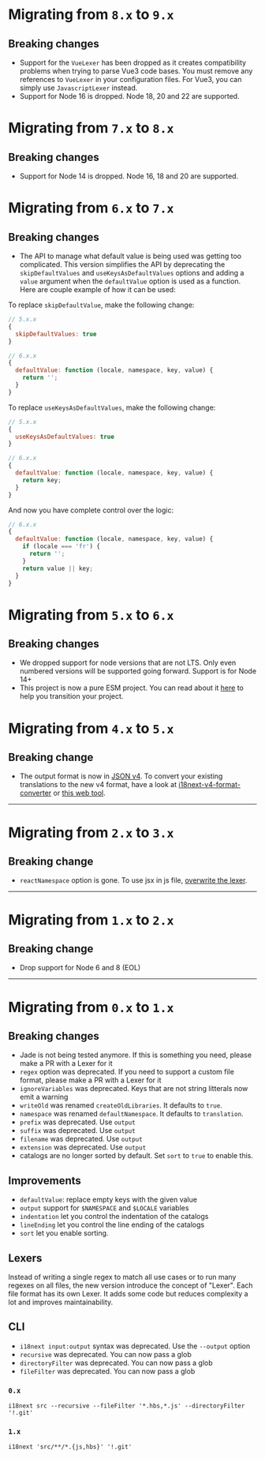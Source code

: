 # Migrating from `8.x` to `9.x`

## Breaking changes

- Support for the `VueLexer` has been dropped as it creates compatibility problems when trying to parse Vue3 code bases. You must remove any references to `VueLexer` in your configuration files. For Vue3, you can simply use `JavascriptLexer` instead.
- Support for Node 16 is dropped. Node 18, 20 and 22 are supported.

# Migrating from `7.x` to `8.x`

## Breaking changes

- Support for Node 14 is dropped. Node 16, 18 and 20 are supported.

# Migrating from `6.x` to `7.x`

## Breaking changes

- The API to manage what default value is being used was getting too complicated. This version simplifies the API by deprecating the `skipDefaultValues` and `useKeysAsDefaultValues` options and adding a `value` argument when the `defaultValue` option is used as a function. Here are couple example of how it can be used:

To replace `skipDefaultValue`, make the following change:

```js
// 5.x.x
{
  skipDefaultValues: true
}

// 6.x.x
{
  defaultValue: function (locale, namespace, key, value) {
    return '';
  }
}
```

To replace `useKeysAsDefaultValues`, make the following change:

```js
// 5.x.x
{
  useKeysAsDefaultValues: true
}

// 6.x.x
{
  defaultValue: function (locale, namespace, key, value) {
    return key;
  }
}
```

And now you have complete control over the logic:

```js
// 6.x.x
{
  defaultValue: function (locale, namespace, key, value) {
    if (locale === 'fr') {
      return '';
    }
    return value || key;
  }
}
```

# Migrating from `5.x` to `6.x`

## Breaking changes

- We dropped support for node versions that are not LTS. Only even numbered versions will be supported going forward. Support is for Node 14+
- This project is now a pure ESM project. You can read about it [here](https://gist.github.com/sindresorhus/a39789f98801d908bbc7ff3ecc99d99c) to help you transition your project.

# Migrating from `4.x` to `5.x`

## Breaking change

- The output format is now in [JSON v4](https://www.i18next.com/misc/json-format). To convert your existing translations to the new v4 format, have a look at [i18next-v4-format-converter](https://github.com/i18next/i18next-v4-format-converter) or [this web tool](https://i18next.github.io/i18next-v4-format-converter-web/).

---

# Migrating from `2.x` to `3.x`

## Breaking change

- `reactNamespace` option is gone. To use jsx in js file, [overwrite the lexer](https://github.com/i18next/i18next-parser#jsx).

---

# Migrating from `1.x` to `2.x`

## Breaking change

- Drop support for Node 6 and 8 (EOL)

---

# Migrating from `0.x` to `1.x`

## Breaking changes

- Jade is not being tested anymore. If this is something you need, please make a PR with a Lexer for it
- `regex` option was deprecated. If you need to support a custom file format, please make a PR with a Lexer for it
- `ignoreVariables` was deprecated. Keys that are not string litterals now emit a warning
- `writeOld` was renamed `createOldLibraries`. It defaults to `true`.
- `namespace` was renamed `defaultNamespace`. It defaults to `translation`.
- `prefix` was deprecated. Use `output`
- `suffix` was deprecated. Use `output`
- `filename` was deprecated. Use `output`
- `extension` was deprecated. Use `output`
- catalogs are no longer sorted by default. Set `sort` to `true` to enable this.

## Improvements

- `defaultValue`: replace empty keys with the given value
- `output` support for `$NAMESPACE` and `$LOCALE` variables
- `indentation` let you control the indentation of the catalogs
- `lineEnding` let you control the line ending of the catalogs
- `sort` let you enable sorting.

## Lexers

Instead of writing a single regex to match all use cases or to run many regexes on all files, the new version introduce the concept of "Lexer". Each file format has its own Lexer. It adds some code but reduces complexity a lot and improves maintainability.

## CLI

- `i18next input:output` syntax was deprecated. Use the `--output` option
- `recursive` was deprecated. You can now pass a glob
- `directoryFilter` was deprecated. You can now pass a glob
- `fileFilter` was deprecated. You can now pass a glob

### `0.x`

`i18next src --recursive --fileFilter '*.hbs,*.js' --directoryFilter '!.git'`

### `1.x`

`i18next 'src/**/*.{js,hbs}' '!.git'`
